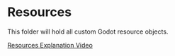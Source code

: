 # Resources

This folder will hold all custom Godot resource objects. 

[Resources Explanation Video](https://www.youtube.com/watch?v=h5vpjCDNa-w)
